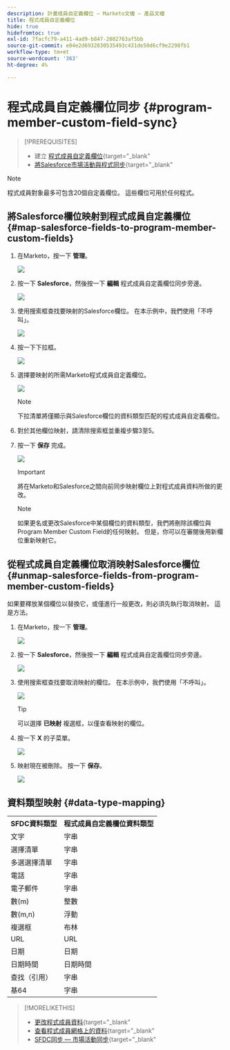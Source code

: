 ```yaml
---
description: 計畫成員自定義欄位 — Marketo文檔 — 產品文檔
title: 程式成員自定義欄位
hide: true
hidefromtoc: true
exl-id: 7facfc79-a411-4ad9-b847-2002763af5bb
source-git-commit: e04e2d6932830535493c431de50d6cf9e2298fb1
workflow-type: tm+mt
source-wordcount: '363'
ht-degree: 4%

---
```


# 程式成員自定義欄位同步 {#program-member-custom-field-sync}

>[!PREREQUISITES]
>
>* 建立 [程式成員自定義欄位](/help/marketo/product-docs/core-marketo-concepts/programs/working-with-programs/program-member-custom-fields.md){target=&quot;_blank&quot;
>* [將Salesforce市場活動與程式同步](/help/marketo/product-docs/core-marketo-concepts/programs/working-with-programs/sync-an-sfdc-campaign-with-a-program.md){target=&quot;_blank&quot;


>[!NOTE]
>
>程式成員對象最多可包含20個自定義欄位。 這些欄位可用於任何程式。

## 將Salesforce欄位映射到程式成員自定義欄位 {#map-salesforce-fields-to-program-member-custom-fields}

1. 在Marketo，按一下 **管理**。

   ![](assets/program-member-custom-field-sync-1.png)

1. 按一下 **Salesforce**，然後按一下 **編輯** 程式成員自定義欄位同步旁邊。

   ![](assets/program-member-custom-field-sync-2.png)

1. 使用搜索框查找要映射的Salesforce欄位。 在本示例中，我們使用「不呼叫」。

   ![](assets/program-member-custom-field-sync-3.png)

1. 按一下下拉框。

   ![](assets/program-member-custom-field-sync-4.png)

1. 選擇要映射的所需Marketo程式成員自定義欄位。

   ![](assets/program-member-custom-field-sync-5.png)

   >[!NOTE]
   >
   >下拉清單將僅顯示與Salesforce欄位的資料類型匹配的程式成員自定義欄位。

1. 對於其他欄位映射，請清除搜索框並重複步驟3至5。

1. 按一下 **保存** 完成。

   ![](assets/program-member-custom-field-sync-6.png)

   >[!IMPORTANT]
   >
   >將在Marketo和Salesforce之間向前同步映射欄位上對程式成員資料所做的更改。

   >[!NOTE]
   >
   >如果更名或更改Salesforce中某個欄位的資料類型，我們將刪除該欄位與Program Member Custom Field的任何映射。 但是，你可以在審閱後用新欄位重新映射它。

## 從程式成員自定義欄位取消映射Salesforce欄位 {#unmap-salesforce-fields-from-program-member-custom-fields}

如果要釋放某個欄位以替換它，或僅進行一般更改，則必須先執行取消映射。 這是方法。

1. 在Marketo，按一下 **管理**。

   ![](assets/program-member-custom-field-sync-7.png)

1. 按一下 **Salesforce**，然後按一下 **編輯** 程式成員自定義欄位同步旁邊。

   ![](assets/program-member-custom-field-sync-8.png)

1. 使用搜索框查找要取消映射的欄位。 在本示例中，我們使用「不呼叫」。

   ![](assets/program-member-custom-field-sync-9.png)

   >[!TIP]
   >
   >可以選擇 **已映射** 複選框，以僅查看映射的欄位。

1. 按一下 **X** 的子菜單。

   ![](assets/program-member-custom-field-sync-10.png)

1. 映射現在被刪除。 按一下 **保存**。

   ![](assets/program-member-custom-field-sync-11.png)

## 資料類型映射 {#data-type-mapping}

<table>
  <colgroup>
    <col/>
    <col/>
  </colgroup>
  <tbody>
    <tr>
      <th>SFDC資料類型</th>
      <th>程式成員自定義欄位資料類型</th>
    </tr>
    <tr>
      <td>文字</td>
      <td>字串</td>
    </tr>
    <tr>
      <td>選擇清單</td>
      <td>字串</td>
    </tr>
    <tr>
      <td>多選選擇清單</td>
      <td>字串</td>
    </tr>
    <tr>
      <td>電話</td>
      <td>字串</td>
    </tr>
    <tr>
      <td>電子郵件</td>
      <td>字串</td>
    </tr>
    <tr>
      <td>數(m)</td>
      <td>整數</td>
    </tr>
    <tr>
      <td>數(m,n)</td>
      <td>浮動</td>
    </tr>
    <tr>
      <td>複選框</td>
      <td>布林</td>
    </tr>
    <tr>
      <td>URL</td>
      <td>URL</td>
    </tr>
    <tr>
      <td>日期</td>
      <td>日期</td>
    </tr>
    <tr>
      <td>日期時間</td>
      <td>日期時間</td>
    </tr>
    <tr>
      <td>查找（引用）</td>
      <td>字串</td>
    </tr>
    <tr>
      <td>基64</td>
      <td>字串</td>
    </tr>
  </tbody>
</table>

>[!MORELIKETHIS]
>
>* [更改程式成員資料](/help/marketo/product-docs/core-marketo-concepts/smart-campaigns/program-flow-actions/change-program-member-data.md){target=&quot;_blank&quot;
>* [查看程式成員網格上的資料](/help/marketo/product-docs/core-marketo-concepts/programs/working-with-programs/manage-and-view-members.md){target=&quot;_blank&quot;
>* [SFDC同步 — 市場活動同步](/help/marketo/product-docs/crm-sync/salesforce-sync/sfdc-sync-details/sfdc-sync-campaign-sync.md){target=&quot;_blank&quot;

